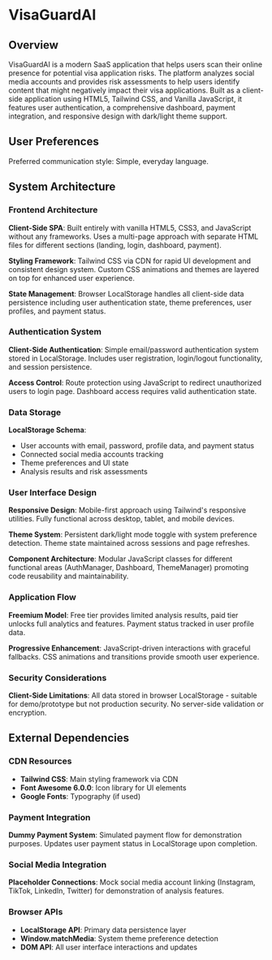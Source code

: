 # VisaGuardAI

## Overview

VisaGuardAI is a modern SaaS application that helps users scan their online presence for potential visa application risks. The platform analyzes social media accounts and provides risk assessments to help users identify content that might negatively impact their visa applications. Built as a client-side application using HTML5, Tailwind CSS, and Vanilla JavaScript, it features user authentication, a comprehensive dashboard, payment integration, and responsive design with dark/light theme support.

## User Preferences

Preferred communication style: Simple, everyday language.

## System Architecture

### Frontend Architecture
**Client-Side SPA**: Built entirely with vanilla HTML5, CSS3, and JavaScript without any frameworks. Uses a multi-page approach with separate HTML files for different sections (landing, login, dashboard, payment).

**Styling Framework**: Tailwind CSS via CDN for rapid UI development and consistent design system. Custom CSS animations and themes are layered on top for enhanced user experience.

**State Management**: Browser LocalStorage handles all client-side data persistence including user authentication state, theme preferences, user profiles, and payment status.

### Authentication System
**Client-Side Authentication**: Simple email/password authentication system stored in LocalStorage. Includes user registration, login/logout functionality, and session persistence.

**Access Control**: Route protection using JavaScript to redirect unauthorized users to login page. Dashboard access requires valid authentication state.

### Data Storage
**LocalStorage Schema**: 
- User accounts with email, password, profile data, and payment status
- Connected social media accounts tracking
- Theme preferences and UI state
- Analysis results and risk assessments

### User Interface Design
**Responsive Design**: Mobile-first approach using Tailwind's responsive utilities. Fully functional across desktop, tablet, and mobile devices.

**Theme System**: Persistent dark/light mode toggle with system preference detection. Theme state maintained across sessions and page refreshes.

**Component Architecture**: Modular JavaScript classes for different functional areas (AuthManager, Dashboard, ThemeManager) promoting code reusability and maintainability.

### Application Flow
**Freemium Model**: Free tier provides limited analysis results, paid tier unlocks full analytics and features. Payment status tracked in user profile data.

**Progressive Enhancement**: JavaScript-driven interactions with graceful fallbacks. CSS animations and transitions provide smooth user experience.

### Security Considerations
**Client-Side Limitations**: All data stored in browser LocalStorage - suitable for demo/prototype but not production security. No server-side validation or encryption.

## External Dependencies

### CDN Resources
- **Tailwind CSS**: Main styling framework via CDN
- **Font Awesome 6.0.0**: Icon library for UI elements
- **Google Fonts**: Typography (if used)

### Payment Integration
**Dummy Payment System**: Simulated payment flow for demonstration purposes. Updates user payment status in LocalStorage upon completion.

### Social Media Integration
**Placeholder Connections**: Mock social media account linking (Instagram, TikTok, LinkedIn, Twitter) for demonstration of analysis features.

### Browser APIs
- **LocalStorage API**: Primary data persistence layer
- **Window.matchMedia**: System theme preference detection
- **DOM API**: All user interface interactions and updates